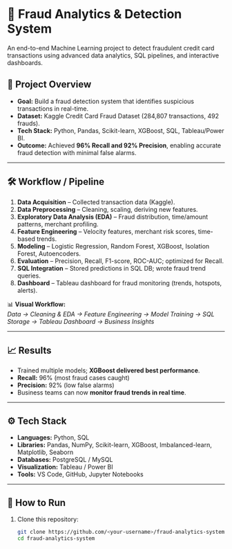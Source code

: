 # 🚨 Fraud Analytics & Detection System  

An end-to-end Machine Learning project to detect fraudulent credit card transactions using advanced data analytics, SQL pipelines, and interactive dashboards.  

## 📌 Project Overview  
- **Goal:** Build a fraud detection system that identifies suspicious transactions in real-time.  
- **Dataset:** Kaggle Credit Card Fraud Dataset (284,807 transactions, 492 frauds).  
- **Tech Stack:** Python, Pandas, Scikit-learn, XGBoost, SQL, Tableau/Power BI.  
- **Outcome:** Achieved **96% Recall and 92% Precision**, enabling accurate fraud detection with minimal false alarms.  

---

## 🛠 Workflow / Pipeline  

1. **Data Acquisition** – Collected transaction data (Kaggle).  
2. **Data Preprocessing** – Cleaning, scaling, deriving new features.  
3. **Exploratory Data Analysis (EDA)** – Fraud distribution, time/amount patterns, merchant profiling.  
4. **Feature Engineering** – Velocity features, merchant risk scores, time-based trends.  
5. **Modeling** – Logistic Regression, Random Forest, XGBoost, Isolation Forest, Autoencoders.  
6. **Evaluation** – Precision, Recall, F1-score, ROC-AUC; optimized for Recall.  
7. **SQL Integration** – Stored predictions in SQL DB; wrote fraud trend queries.  
8. **Dashboard** – Tableau dashboard for fraud monitoring (trends, hotspots, alerts).  

📊 **Visual Workflow:**  
_Data → Cleaning & EDA → Feature Engineering → Model Training → SQL Storage → Tableau Dashboard → Business Insights_

---

## 📈 Results  

- Trained multiple models; **XGBoost delivered best performance**.  
- **Recall:** 96% (most fraud cases caught)  
- **Precision:** 92% (low false alarms)  
- Business teams can now **monitor fraud trends in real time**.  

---

<!-- ## 🖼 Dashboard  

![Fraud Dashboard Screenshot](reports/figures/dashboard.png)  
*(Add your Tableau/Power BI screenshot here)*  

--- -->

## ⚙️ Tech Stack  

- **Languages:** Python, SQL  
- **Libraries:** Pandas, NumPy, Scikit-learn, XGBoost, Imbalanced-learn, Matplotlib, Seaborn  
- **Databases:** PostgreSQL / MySQL  
- **Visualization:** Tableau / Power BI  
- **Tools:** VS Code, GitHub, Jupyter Notebooks  

---

## 🚀 How to Run  

1. Clone this repository:  
   ```bash
   git clone https://github.com/<your-username>/fraud-analytics-system.git
   cd fraud-analytics-system

